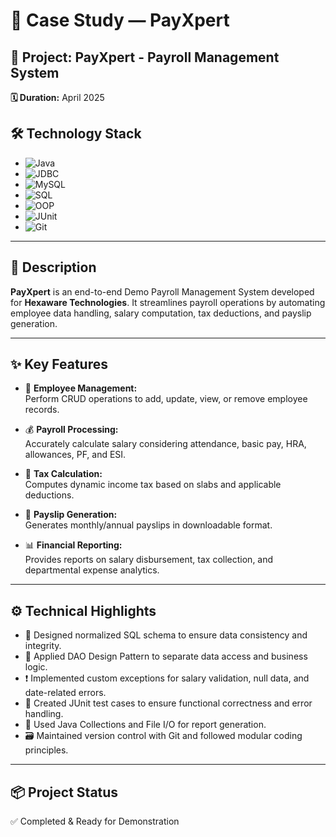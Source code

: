 # 💼 Case Study — PayXpert

## 📌 Project: PayXpert - Payroll Management System  
**🗓 Duration:** April 2025  

## 🛠️ Technology Stack
- ![Java](https://img.shields.io/badge/Java-ED8B00?style=flat-square&logo=java&logoColor=white)
- ![JDBC](https://img.shields.io/badge/JDBC-007396?style=flat-square&logo=java&logoColor=white)
- ![MySQL](https://img.shields.io/badge/MySQL-4479A1?style=flat-square&logo=mysql&logoColor=white)
- ![SQL](https://img.shields.io/badge/SQL-003B57?style=flat-square&logo=postgresql&logoColor=white)
- ![OOP](https://img.shields.io/badge/OOP-Principles-blue?style=flat-square)
- ![JUnit](https://img.shields.io/badge/JUnit-25A162?style=flat-square&logo=java&logoColor=white)
- ![Git](https://img.shields.io/badge/Git-F05032?style=flat-square&logo=git&logoColor=white)

---

## 📄 Description
**PayXpert** is an end-to-end Demo Payroll Management System developed for **Hexaware Technologies**. It streamlines payroll operations by automating employee data handling, salary computation, tax deductions, and payslip generation.

---

## ✨ Key Features

- 👤 **Employee Management:**  
  Perform CRUD operations to add, update, view, or remove employee records.

- 💰 **Payroll Processing:**  
  Accurately calculate salary considering attendance, basic pay, HRA, allowances, PF, and ESI.

- 🧾 **Tax Calculation:**  
  Computes dynamic income tax based on slabs and applicable deductions.

- 📄 **Payslip Generation:**  
  Generates monthly/annual payslips in downloadable format.

- 📊 **Financial Reporting:**  
  Provides reports on salary disbursement, tax collection, and departmental expense analytics.

---

## ⚙️ Technical Highlights

- 📐 Designed normalized SQL schema to ensure data consistency and integrity.
- 🧱 Applied DAO Design Pattern to separate data access and business logic.
- ❗ Implemented custom exceptions for salary validation, null data, and date-related errors.
- 🧪 Created JUnit test cases to ensure functional correctness and error handling.
- 📂 Used Java Collections and File I/O for report generation.
- 🗃️ Maintained version control with Git and followed modular coding principles.

---

## 📦 Project Status
✅ Completed & Ready for Demonstration
